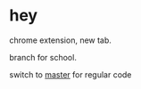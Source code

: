 # hey
chrome extension, new tab. 


branch for school.

switch to [master](https://github.com/cxdy/hey/tree/master) for regular code 
